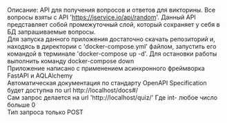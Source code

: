 Описание: API для получения вопросов и ответов для викторины. Все вопросы взяты с API 'https://jservice.io/api/random'. Данный API представляет собой промежуточный слой, который сохраняет у себя в БД запрашиваемые вопросы.  
Для запуска данного приложения достаточно скачать репозиторий и, находясь в директории с 'docker-compose.yml' файлом, запустить его командой в терминале 'docker-compose up -d'. Для остановки работы выполнить команду docker-compose down  
Приложение написано с применением асинхронного фреймворка FastAPI и AQLAlchemy   
Автоматическая документация по стандарту OpenAPI Specification будет доступна по url http://localhost/docs#/   
Сам запрос делается на url 'http://localhost/quiz/<int>' Где int- любое число больше 0  
Тип запроса только POST  
